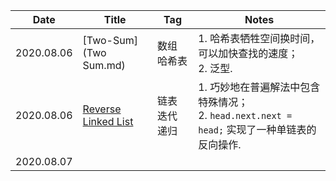 | Date       | Title                                                        | Tag            | Notes                                                        |
| ---------- | ------------------------------------------------------------ | -------------- | ------------------------------------------------------------ |
| 2020.08.06 | [Two-Sum](Two Sum.md)                                        | 数组 哈希表    | 1. 哈希表牺牲空间换时间，可以加快查找的速度；<br>2. 泛型.    |
| 2020.08.06 | [Reverse Linked List](https://leetcode-cn.com/problems/reverse-linked-list/) | 链表 迭代 递归 | 1. 巧妙地在普遍解法中包含特殊情况；<br>2. `head.next.next = head;` 实现了一种单链表的反向操作. |
| 2020.08.07 |                                                              |                |                                                              |

